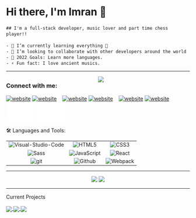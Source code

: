 
# Hi there, I'm Imran 👋 
```
## I'm a full-stack developer, music lover and part time chess player!!

- 🌱 I’m currently learning everything 🤣
- 👯 I’m looking to collaborate with other developers around the world
- 🥅 2022 Goals: Learn more languages.
- ⚡ Fun fact: I love ancient musics.

```
---
<img align="right" width="50%" src="https://user-images.githubusercontent.com/93576145/165983520-9e9bde5d-c4d8-481d-a412-7f0aea0a1cec.gif">
<h2 align="center">

### Connect with me:
[![website](./img/twitter-light.svg)](https://twitter.com/imranbel251#gh-light-mode-only)
[![website](./img/twitter-dark.svg)](https://twitter.com/imranbel251#gh-dark-mode-only)
&nbsp;&nbsp;
[![website](./img/linkedin-light.svg)](https://www.linkedin.com/in/imran-belete/#gh-light-mode-only)
[![website](./img/linkedin-dark.svg)](https://www.linkedin.com/in/imran-belete/#gh-dark-mode-only)
&nbsp;&nbsp;
[![website](./img/instagram-light.svg)](https://instagram.com/imran.bel_#gh-light-mode-only)
[![website](./img/instagram-dark.svg)](https://instagram.com/imran.bel_#gh-dark-mode-only)
&nbsp;&nbsp;
[![website](./img/email.svg)](mailto:ibbimran7@gmail.com#gh-light-mode-only)
[![website](./img/email.svg)](mailto:ibbimran7@gmail.com#gh-dark-mode-only)

🛠️ Languages and Tools:
<table align="center">
    <tr>
        <td align="center"><img alt="Visual-Studio-Code" width="70px" src="https://cdn.jsdelivr.net/gh/devicons/devicon/icons/vscode/vscode-original.svg"/></td>
        <td align="center"><img alt="HTML5" width="60px" src="https://cdn.jsdelivr.net/gh/devicons/devicon/icons/html5/html5-original.svg"/></td>
        <td align="center"><img alt="CSS3" width="90px" src="https://cdn.jsdelivr.net/gh/devicons/devicon/icons/css3/css3-original.svg"/></td>
    </tr>
    <tr>
        <td align="center"><img alt="Sass" width="70px" src="https://cdn.jsdelivr.net/gh/devicons/devicon/icons/sass/sass-original.svg"/></td>
        <td align="center"><img alt="JavaScript" width="60px" src="https://cdn.jsdelivr.net/gh/devicons/devicon/icons/javascript/javascript-original.svg"/></td>
        <td align="center"><img alt="React" width="85px" src="https://cdn.jsdelivr.net/gh/devicons/devicon/icons/react/react-original.svg"></td>
    </tr>
    <tr>
      <td align="center"><img alt="git" width="75px" src="https://cdn.jsdelivr.net/gh/devicons/devicon/icons/git/git-original.svg"/></td>
      <td align="center"><img alt="Github" width="50px" src="https://user-images.githubusercontent.com/3369400/139447912-e0f43f33-6d9f-45f8-be46-2df5bbc91289.png"/></td>
      <td align="center"><img alt="Webpack" width="85px" src="https://cdn.jsdelivr.net/gh/devicons/devicon/icons/webpack/webpack-original.svg"/></td>
    </tr>
</table>

---
<div align="center">
  <img width="45%" src="https://github-readme-stats-eight-theta.vercel.app/api?username=iBel251&show_icons=true&theme=radical"/>
  <img width="45%" src="https://github-readme-stats.vercel.app/api/top-langs/?username=iBel251&show_icons=true&theme=radical&layout=compact"/>
</div>

---

Current Projects

<a href="https://github.com/iBel251/To-Do-List">
  <img align="center" src="https://github-readme-stats.vercel.app/api/pin/?username=iBel251&repo=To-Do-List" />
</a>
<a href="https://github.com/iBel251/awesome-books-modules">
  <img align="center" src="https://github-readme-stats.vercel.app/api/pin/?username=iBel251&repo=awesome-books-modules" />
</a>
<a href="https://github.com/iBel251/grand-auction">
  <img align="center" src="https://github-readme-stats.vercel.app/api/pin/?username=iBel251&repo=grand-auction" />
</a>


